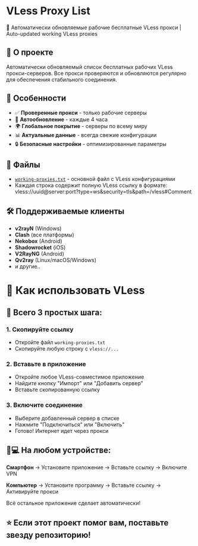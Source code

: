 # VLess Proxy List

🔄 Автоматически обновляемые рабочие бесплатные VLess прокси | Auto-updated working VLess proxies

## 📡 О проекте

Автоматически обновляемый список бесплатных рабочих VLess прокси-серверов. Все прокси проверяются и обновляются регулярно для обеспечения стабильного соединения.

## 🚀 Особенности

- ✅ **Проверенные прокси** - только рабочие серверы
- 🔄 **Автообновление** - каждые 4 часа
- 🌍 **Глобальное покрытие** - серверы по всему миру
- 📊 **Актуальные данные** - всегда свежие конфигурации
- 🔒 **Безопасные настройки** - оптимизированные параметры

## 📁 Файлы

- [`working-proxies.txt`](./working-proxies.txt) - основной файл с VLess конфигурациями
- Каждая строка содержит полную VLess ссылку в формате: vless://uuid@server:port?type=ws&security=tls&path=/vless#Comment

## 🛠️ Поддерживаемые клиенты

- **v2rayN** (Windows)
- **Clash** (все платформы) 
- **Nekobox** (Android)
- **Shadowrocket** (iOS)
- **V2RayNG** (Android)
- **Qv2ray** (Linux/macOS/Windows)
- и другие..

# 🔧 Как использовать VLess

## 🎯 Всего 3 простых шага:

### 1. **Скопируйте ссылку**
- Откройте файл `working-proxies.txt`
- Скопируйте любую строку с `vless://...`

### 2. **Вставьте в приложение**
- Откройте любое VLess-совместимое приложение
- Найдите кнопку "Импорт" или "Добавить сервер"
- Вставьте скопированную ссылку

### 3. **Включите соединение**
- Выберите добавленный сервер в списке
- Нажмите "Подключиться" или "Включить"
- Готово! Интернет идет через прокси

## 📱💻 На любом устройстве:

**Смартфон** → Установите приложение → Вставьте ссылку → Включите VPN

**Компьютер** → Установите программу → Вставьте ссылку → Активируйте прокси

Всё остальное приложение сделает автоматически!

## ⭐ Если этот проект помог вам, поставьте звезду репозиторию!
